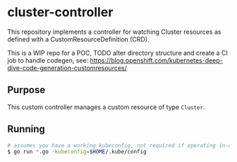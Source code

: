 # cluster-controller

This repository implements a controller for watching Cluster resources as
defined with a CustomResourceDefinition (CRD).

This is a WIP repo for a POC, TODO alter directory structure and create a CI job to handle codegen, see: https://blog.openshift.com/kubernetes-deep-dive-code-generation-customresources/

## Purpose

This custom controller manages a custom resource of type `Cluster`.

## Running

```sh
# assumes you have a working kubeconfig, not required if operating in-cluster
$ go run *.go -kubeconfig=$HOME/.kube/config
```
